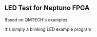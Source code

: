 LED Test for Neptuno FPGA
--------------------------

Based on QMTECH's examples.

It's simply a blinking LED example program.
